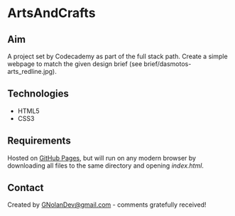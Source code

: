 # ArtsAndCrafts
## Aim
A project set by Codecademy as part of the full stack path. Create a simple webpage to match the given design brief (see brief/dasmotos-arts_redline.jpg).
## Technologies
- HTML5
- CSS3

## Requirements

Hosted on [GitHub Pages](https://gnolandev.github.io/ArtsAndCrafts/), but will run on any modern browser by downloading all files to the same directory and opening _index.html_.

## Contact

Created by GNolanDev@gmail.com - comments gratefully received!
